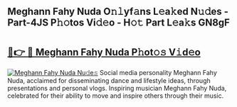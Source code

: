## Meghann Fahy Nuda O𝚗𝚕yf𝚊ns L𝚎a𝚔ed N𝚞𝚍es - Part-4JS P𝚑𝚘tos Vi𝚍𝚎o - H𝚘𝚝 Part L𝚎a𝚔s GN8gF

# <h2><a href="http://kfc0u2.oniu.top/?m=Meghann+Fahy+Nuda">🔗👉 🔴 Meghann Fahy Nuda P𝚑ot𝚘𝚜 V𝚒d𝚎o</a></h2>

[![Meghann Fahy Nuda Nu𝚍e𝚜](https://i.imgur.com/0qMVB7G.gif)](http://kfc0u2.oniu.top/?m=Meghann+Fahy+Nuda)
Social media personality Meghann Fahy Nuda, acclaimed for disseminating dance and lifestyle ideas, through presentations and personal vlogs. Inspiring musician Meghann Fahy Nuda, celebrated for their ability to move and inspire others through their music.  
